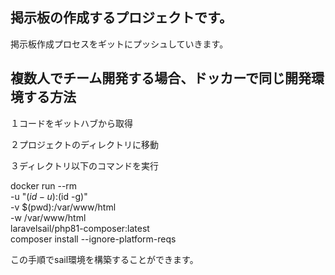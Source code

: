 

## 掲示板の作成するプロジェクトです。
掲示板作成プロセスをギットにプッシュしていきます。

## 複数人でチーム開発する場合、ドッカーで同じ開発環境する方法

 
１コードをギットハブから取得

２プロジェクトのディレクトリに移動

３ディレクトリ以下のコマンドを実行


docker run --rm \
    -u "$(id -u):$(id -g)" \
    -v $(pwd):/var/www/html \
    -w /var/www/html \
    laravelsail/php81-composer:latest \
    composer install --ignore-platform-reqs



この手順でsail環境を構築することができます。
